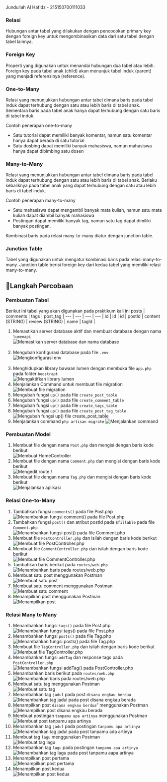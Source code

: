 Jundullah Al Hafidz - 215150700111033

### Relasi

Hubungan antar tabel yang dilakukan dengan pencocokan primary key dengan foreign key untuk mengombinasikan data dari satu tabel dengan tabel lainnya.

### Foreign Key

Properti yang digunakan untuk menandai hubungan dua tabel atau lebih. Foreign key pada tabel anak (child) akan menunjuk tabel induk (parent) yang menjadi referensinya (reference).

### One-to-Many

Relasi yang menunjukkan hubungan antar tabel dimana baris pada tabel induk dapat terhubung dengan satu atau lebih baris di tabel anak. Sementara baris pada tabel anak hanya dapat terhubung dengan satu baris di tabel induk.

Contoh penerapan one-to-many

- Satu tutorial dapat memiliki banyak komentar, namun satu komentar hanya dapat berada di satu tutorial
- Satu dosbing dapat memiliki banyak mahasiswa, namun mahasiswa hanya dapat dibimbing satu dosen

### Many-to-Many

Relasi yang menunjukkan hubungan antar tabel dimana baris pada tabel induk dapat terhubung dengan satu atau lebih baris di tabel anak. Berlaku sebaliknya pada tabel anak yang dapat terhubung dengan satu atau lebih baris di tabel induk.

Contoh penerapan many-to-many

- Satu mahasiswa dapat mengambil banyak mata kuliah, namun satu mata kuliah dapat diambil banyak mahasiswa
- Postingan dapat memiliki banyak tag, namun satu tag dapat dimiliki banyak postingan.

Kombinasi baris pada relasi many-to-many diatur dengan junction table.

### Junction Table

Tabel yang digunakan untuk mengatur kombinasi baris pada relasi many-to-many. Junction table berisi foreign key dari kedua tabel yang memiliki relasi many-to-many.

## 📒Langkah Percobaan

### Pembuatan Tabel

Berikut ini tabel yang akan digunakan pada praktikum kali ini
posts | comments | tags | post_tag |
--- | --- | --- | --- |
id | id | id | postId |
content (STRING) | review (STRING) | name | tagId |

1. Memastikan server database aktif dan membuat database dengan nama `lumenapi`<br>
   ![Memastikan server database dan nama database](screenshot/pic1.png) <br><br>
2. Mengubah konfigurasi database pada file `.env` <br>
   ![Mengkonfigurasi env](screenshot/pic2.png) <br><br>
3. Menghidupkan library bawaan lumen dengan membuka file `app.php` pada folder `boostrapt` <br>
   ![Mengaktifkan library lumen](screenshot/pic3.png)
4. Menjalankan Command untuk membuat file migration
   ![Membuat file migration](screenshot/pic4.png)
5. Mengubah fungsi `up()` pada file `create_post_table`
6. Mengubah fungsi `up()` pada file `create_comment_table`
7. Mengubah fungsi `up()` pada file `create_tags_table`
8. Mengubah fungsi `up()` pada file `create_post_tag_table`
   ![Mengubah fungsi up() file create_post_table](screenshot/pic5.png)
10. Menjalankan command `php artisan migrate`
   ![Menjalankan command](screenshot/pic6.png)

### Pembuatan Model

1. Membuat file dengan nama `Post.php` dan mengisi dengan baris kode berikut <br>
   ![Membuat HomeController](screenshot/pic7.png)
2. Membuat file dengan nama `Comment.php` dan mengisi dengan baris kode berikut <br>
   ![Mengedit route /](screenshot/pic8.png)
3. Membuat file dengan nama `Tag.php` dan mengisi dengan baris kode berikut <br>
   ![Menjalankan aplikasi](screenshot/pic9.png)

### Relasi One-to-Many

1. Tambahkan fungsi `comments()` pada file Post.php<br>
   ![Menambahkan fungsi comment() pada file Post.php](screenshot/pic10.png)
2. Tambahkan fungsi `post()` dan atribut postId pada `$fillable` pada file `Comment.php`<br>
   ![Menambahkan fungsi post() pada file Comment.php](screenshot/pic11.png)
3. Membuat file `PostController.php` dan isilah dengan baris kode berikut <br>
   ![Membuat file PostController.php](screenshot/pic12.png)
4. Membuat file `CommentController.php` dan isilah dengan baris kode berikut <br>
   ![Membuat file CommentController.php](screenshot/pic13.png)
5. Tambahkan baris berikut pada `routes/web.php` <br>
   ![Menambahkan baris pada routes/web.php](screenshot/pic14.png)
6. Membuat satu post menggunakan Postman <br>
   ![Membuat satu post](screenshot/pic15.png)
7. Membuat satu comment menggunakan Postman <br>
   ![Membuat satu comment](screenshot/pic16.png)
8. Menampilkan post menggunakan Postman <br>
   ![Menampilkan post](screenshot/pic17.png)

### Relasi Many to Many

1. Menambahkan fungsi `tags()` pada file Post.php<br>
   ![Menambahkan fungsi tags() pada file Post.php](screenshot/pic18.png)
2. Menambahkan fungsi `posts()` pada file Tag.php<br>
   ![Menambahkan fungsi posts() pada file Tag.php](screenshot/pic19.png)
3. Membuat file `TagController.php` dan isilah dengan baris kode berikut <br>
   ![Membuat file TagController.php](screenshot/pic20.png)
4. Menambahkan fungsi `addTag` dan response tags pada `PostController.php` <br>
   ![Menambahkan fungsi addTag() pada PostController.php](screenshot/pic21.png)
5. Menambahkan baris berikut pada `routes/web.php` <br>
   ![Menambahkan baris pada routes/web.php](screenshot/pic22.png)
6. Membuat satu tag menggunakan Postman <br>
   ![Membuat satu tag](screenshot/pic23.png)
7. Menambahkan tag `jadul` pada post `disana engkau berdua` <br>
   ![Menambahkan tag jadul pada post disana engkau berada](screenshot/pic24.png)
8. Menampilkan post `disana engkau berdua`” menggunakan Postman <br>
   ![Menampilkan post disana engkau berada](screenshot/pic25.png)
9. Membuat postingan `tanpamu apa artinya` menggunakan Postman <br>
   ![Membuat post tanpamu apa artinya](screenshot/pic26.png)
10. Menambahkan tag `jadul` pada postingan `tanpamu apa artinya` <br>
    ![Menambahkan tag jadul pada post tanpamu ada artinya](screenshot/pic27.png)
11. Membuat tag `lagu` menggunakan Postman <br>
    ![Membuat tag lagu](screenshot/pic28.png)
12. Menambahkan tag `lagu` pada postingan `tanpamu apa artinya` <br>
    ![Menambahkan tag lagu pada post tanpamu aapa artinya](screenshot/pic29.png)
13. Menampilkan post pertama <br>
    ![Menampilkan post pertama](screenshot/pic30.png)
14. Menampilkan post kedua <br>
    ![Menampilkan post kedua](screenshot/pic31.png)
